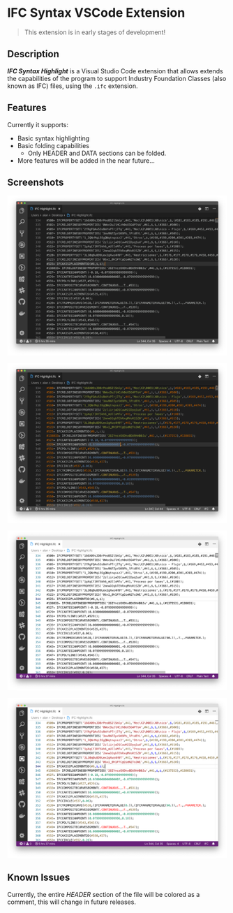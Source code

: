 # IFC Syntax VSCode Extension

> This extension is in early stages of development!

## Description

***IFC Syntax Highlight*** is a Visual Studio Code extension that allows extends the capabilities of the program to support Industry Foundation Classes (also known as IFC) files, using the `.ifc` extension.

## Features

Currently it supports:

* Basic syntax highlighting
* Basic folding capabilities
  * Only HEADER and DATA sections can be folded.
* More features will be added in the near future...

## Screenshots

![Example of dark theme with no IFC support](images/ifcHighlight-Dark-Disabled.png)

![Example of dark theme with IFC Syntax extension](images/ifcHighlight-Dark-Enabled.png)

![Example of dark theme with no IFC support](images/ifcHighlight-Light-Disabled.png)

![Example of light theme with IFC Syntax extension](images/ifcHighlight-Light-Enabled.png)

## Known Issues

Currently, the entire *HEADER* section of the file will be colored as a comment, this will change in future releases.
